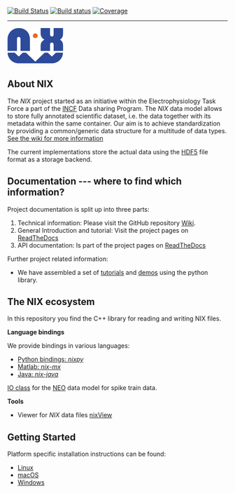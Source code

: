 [![Build Status](https://travis-ci.org/G-Node/nix.svg?branch=master)](https://travis-ci.org/G-Node/nix)
[![Build status](https://ci.appveyor.com/api/projects/status/1qlcasjg2fpqotig/branch/master?svg=true)](https://ci.appveyor.com/project/G-Node/nix/branch/master)
[![Coverage](https://codecov.io/gh/G-Node/nix/branch/master/graph/badge.svg)](https://codecov.io/gh/G-Node/nix)

---

![nix_logo](docs/nix_logo.png "NIX")

About NIX
---------

The *NIX* project started as an initiative within the
Electrophysiology Task Force a part of the
[INCF](http://www.incf.org/) Data sharing Program.  The *NIX* data
model allows to store fully annotated scientific dataset, i.e. the
data together with its metadata within the same container. Our aim is
to achieve standardization by providing a common/generic data
structure for a multitude of data types.  [See the wiki for more
information](https://github.com/G-Node/nix/wiki)


The current implementations store the actual data using the [HDF5](http://www.hdfgroup.org/) file format as a storage backend.

Documentation --- where to find which information?
--------------------------------------------------

Project documentation is split up into three parts:
1. Technical information: Please visit the GitHub repository [Wiki](https://github.com/G-Node/nix/wiki).
2. General Introduction and tutorial: Visit the project pages on [ReadTheDocs](https://nixio.readthedocs.io/en/latest/)
3. API documentation: Is part of the project pages on [ReadTheDocs](https://nixio.readthedocs.io/en/latest/api/library_root.html)

Further project related information:

- We have assembled a set of
 [tutorials](https://nixpy.readthedocs.io/en/latest/tutorial.html "Python Tutorial") and
 [demos](https://github.com/g-node/nix-demo "Jupiter notebooks demonstrating nix for various use-cases") using the python library.


The NIX ecosystem
-----------------

In this repository you find the C++ library for reading and writing NIX files.

**Language bindings**

We provide bindings in various languages:

- [Python bindings: *nixpy*](https://github.com/g-node/nixpy "Python library either as bindings or using h5py")
- [Matlab: *nix-mx*](https://github.com/g-node/nix-mx "Matlab language bindings, requires the C++ library")
- [Java: *nix-java*](https://github.com/g-node/nix-java "Java language bindings, requires the C++ library")

[IO class](https://github.com/python-neo-nixio) for the [NEO](http://neuralensemble.org/neo/) data model for spike train data.

**Tools**

- Viewer for *NIX* data files [nixView](https://github.com/bendalab/nixview "NixView - viewer for nix files")


Getting Started
---------------

Platform specific installation instructions can be found:

- [Linux](docs/install_linux.md)
- [macOS](docs/install_mac.md)
- [Windows](docs/install_win.md)
